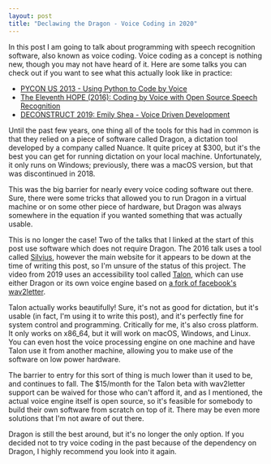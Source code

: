 ```yaml
---
layout: post
title: "Declawing the Dragon - Voice Coding in 2020"
---
```


In this post I am going to talk about programming with speech recognition software, also known as voice coding. Voice coding as a concept is nothing new, though you may not have heard of it. Here are some talks you can check out if you want to see what this actually look like in practice:
- [PYCON US 2013 - Using Python to Code by Voice](https://www.youtube.com/watch?v=OWyMA_bT7UI)
- [The Eleventh HOPE (2016): Coding by Voice with Open Source Speech Recognition](https://www.youtube.com/watch?v=YRyYIIFKsdU)
- [DECONSTRUCT 2019: Emily Shea - Voice Driven Development](https://www.deconstructconf.com/2019/emily-shea-voice-driven-development)

Until the past few years, one thing all of the tools for this had in common is that they relied on a piece of software called Dragon, a dictation tool developed by a company called Nuance. It quite pricey at $300, but it's the best you can get for running dictation on your local machine. Unfortunately, it only runs on Windows; previously, there was a macOS version, but that was discontinued in 2018.

This was the big barrier for nearly every voice coding software out there. Sure, there were some tricks that allowed you to run Dragon in a virtual machine or on some other piece of hardware, but Dragon was always somewhere in the equation if you wanted something that was actually usable.

This is no longer the case! Two of the talks that I linked at the start of this post use software which does not require Dragon. The 2016 talk uses a tool called [Silvius](https://github.com/dwks/silvius), however the main website for it appears to be down at the time of writing this post, so I'm unsure of the status of this project. The video from 2019 uses an accessibility tool called [Talon](https://talonvoice.com/), which can use either Dragon or its own voice engine based on [a fork of facebook's wav2letter](https://github.com/talonvoice/wav2letter).

Talon actually works beautifully! Sure, it's not as good for dictation, but it's usable (in fact, I'm using it to write this post), and it's perfectly fine for system control and programming. Critically for me, it's also cross platform. It only works on x86_64, but it will work on macOS, Windows, and Linux. You can even host the voice processing engine on one machine and have Talon use it from another machine, allowing you to make use of the software on low power hardware.

The barrier to entry for this sort of thing is much lower than it used to be, and continues to fall. The $15/month for the Talon beta with wav2letter support can be waived for those who can't afford it, and as I mentioned, the actual voice engine itself is open source, so it's feasible for somebody to build their own software from scratch on top of it. There may be even more solutions that I'm not aware of out there.

Dragon is still the best around, but it's no longer the only option. If you decided not to try voice coding in the past because of the dependency on Dragon, I highly recommend you look into it again.